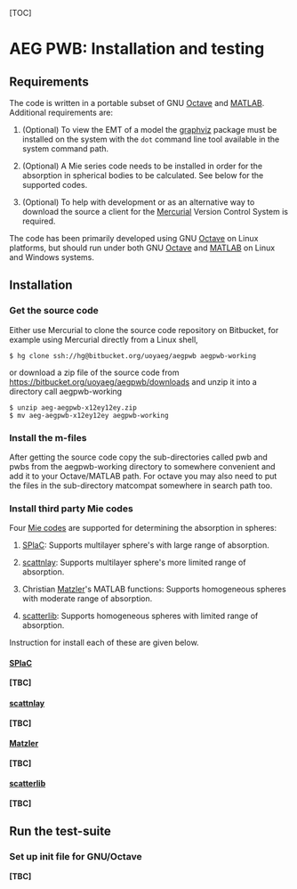 
[TOC]

# AEG PWB: Installation and testing

## Requirements

The code is written in a portable subset of GNU [Octave][] and [MATLAB][]. 
Additional requirements are:

1. (Optional) To view the EMT of a model the [graphviz][] package must be
   installed on the system with the `dot` command line tool available in the
   system command path.

2. (Optional) A Mie series code needs to be installed in order for the absorption
   in spherical bodies to be calculated. See below for the supported codes.

3. (Optional) To help with development or as an alternative way to download the 
   source a client for the [Mercurial][] Version Control System is required.

The code has been primarily developed using GNU [Octave][] on Linux platforms, 
but should run under both GNU [Octave][] and [MATLAB][] on Linux and Windows 
systems.

## Installation

### Get the source code

Either use Mercurial to clone the source code repository on Bitbucket, for 
example using Mercurial directly from a Linux shell,

    $ hg clone ssh://hg@bitbucket.org/uoyaeg/aegpwb aegpwb-working

or download a zip file of the source code from 
https://bitbucket.org/uoyaeg/aegpwb/downloads and unzip it into a directory call 
aegpwb-working

    $ unzip aeg-aegpwb-x12ey12ey.zip
    $ mv aeg-aegpwb-x12ey12ey aegpwb-working

### Install the m-files

After getting the source code copy the sub-directories called pwb and pwbs from 
the aegpwb-working directory to somewhere convenient and add it to your 
Octave/MATLAB path. For octave you may also need to put the files in the 
sub-directory matcompat somewhere in search path too.

### Install third party Mie codes

Four [Mie codes][] are supported for determining the absorption in spheres:

1. [SPlaC][]: Supports multilayer sphere's with large range of absorption.

2. [scattnlay][]: Supports multilayer sphere's more limited range of absorption.

3. Christian [Matzler][]'s MATLAB functions: Supports homogeneous spheres 
   with moderate range of absorption.

4. [scatterlib][]: Supports homogeneous spheres with limited range of absorption. 

Instruction for install each of these are given below.

#### [SPlaC][]

**[TBC]**

#### [scattnlay][]

**[TBC]**

#### [Matzler][]

**[TBC]**

#### [scatterlib][]

**[TBC]**

## Run the test-suite

### Set up init file for GNU/Octave

**[TBC]**


[graphviz]: http://www.graphviz.org
[Octave]: http://www.gnu.org/software/octave
[MATLAB]: http://www.mathworks.co.uk/products/matlab
[Mercurial]: http://mercurial.selenic.com

[SPlaC]: http://www.victoria.ac.nz/raman/book/codes.aspx
[scattnlay]: http://cpc.cs.qub.ac.uk/cpc/cgi-bin/showversions.pl/?catid=AEEY&usertype=toolbar&deliverytype=view
[scatterlib]: https://code.google.com/archive/p/scatterlib/
[Matzler]: http://www.iap.unibe.ch/publications/download/2004-02
[Mie codes]: https://en.wikipedia.org/wiki/Codes_for_electromagnetic_scattering_by_spheres
